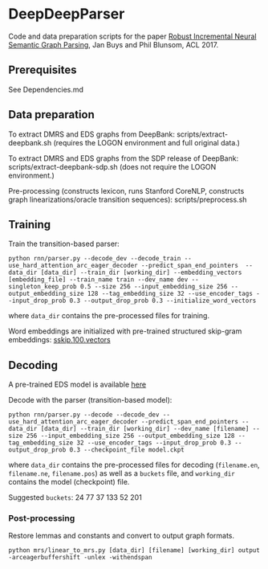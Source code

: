 # DeepDeepParser

Code and data preparation scripts for the paper [Robust Incremental Neural Semantic Graph Parsing](https://arxiv.org/abs/1704.07092), Jan Buys and Phil Blunsom, ACL 2017.

## Prerequisites
See Dependencies.md

## Data preparation

To extract DMRS and EDS graphs from DeepBank: scripts/extract-deepbank.sh (requires the LOGON environment and full original data.)

To extract DMRS and EDS graphs from the SDP release of DeepBank: scripts/extract-deepbank-sdp.sh (does not require the LOGON environment.)

Pre-processing (constructs lexicon, runs Stanford CoreNLP, constructs graph linearizations/oracle transition sequences): 
    scripts/preprocess.sh

## Training

Train the transition-based parser:

    python rnn/parser.py --decode_dev --decode_train --use_hard_attention_arc_eager_decoder --predict_span_end_pointers  --data_dir [data_dir] --train_dir [working_dir] --embedding_vectors [embedding_file] --train_name train --dev_name dev --singleton_keep_prob 0.5 --size 256 --input_embedding_size 256 --output_embedding_size 128 --tag_embedding_size 32 --use_encoder_tags --input_drop_prob 0.3 --output_drop_prob 0.3 --initialize_word_vectors 

where `data_dir` contains the pre-processed files for training.

Word embeddings are initialized with pre-trained structured skip-gram embeddings: [sskip.100.vectors](https://drive.google.com/file/d/0B8nESzOdPhLsdWF2S1Ayb1RkTXc/view?usp=sharing)

## Decoding

A pre-trained EDS model is available [here](https://drive.google.com/open?id=0BzlDJzogHw4fdGMtazJqb1RHWmc)

Decode with the parser (transition-based model):

    python rnn/parser.py --decode --decode_dev --use_hard_attention_arc_eager_decoder --predict_span_end_pointers --data_dir [data_dir] --train_dir [working_dir] --dev_name [filename] --size 256 --input_embedding_size 256 --output_embedding_size 128 --tag_embedding_size 32 --use_encoder_tags --input_drop_prob 0.3 --output_drop_prob 0.3 --checkpoint_file model.ckpt

where `data_dir` contains the pre-processed files for decoding (`filename.en`, `filename.ne`, `filename.pos`) as well as a `buckets` file, and `working_dir` contains the model (checkpoint) file.

Suggested `buckets`:
    24 77
    37 133
    52 201

### Post-processing

Restore lemmas and constants and convert to output graph formats.

    python mrs/linear_to_mrs.py [data_dir] [filename] [working_dir] output -arceagerbuffershift -unlex -withendspan 

